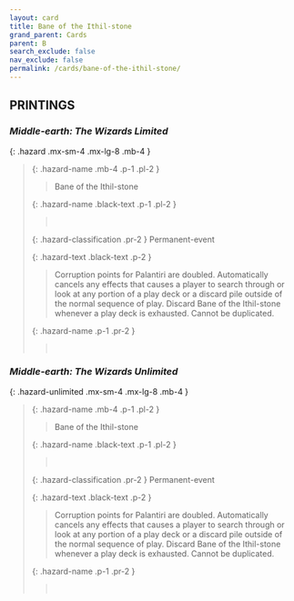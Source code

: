 ```yaml
---
layout: card
title: Bane of the Ithil-stone
grand_parent: Cards
parent: B
search_exclude: false
nav_exclude: false
permalink: /cards/bane-of-the-ithil-stone/
---
```


## PRINTINGS


### _Middle-earth: The Wizards Limited_

{: .hazard .mx-sm-4 .mx-lg-8 .mb-4 }
> {: .hazard-name .mb-4 .p-1 .pl-2 }
> > <div class="hazard-mp"></div>
> > <div class="card-name">Bane of the Ithil-stone</div>
>
> {: .hazard-name .black-text .p-1 .pl-2 }
> > &nbsp;
>
> {: .hazard-classification .pr-2 }
> Permanent-event
>
> {: .hazard-text .black-text .p-2 }
> > Corruption points for Palantiri are doubled. Automatically cancels any effects that causes a player to search through or look at any portion of a play deck or a discard pile outside of the normal sequence of play. Discard Bane of the Ithil-stone whenever a play deck is exhausted. Cannot be duplicated. 
>
> {: .hazard-name .p-1 .pr-2 }
> > <div class="card-shield"></div>
> > <div class="card-corruption">&nbsp;</div>

### _Middle-earth: The Wizards Unlimited_

{: .hazard-unlimited .mx-sm-4 .mx-lg-8 .mb-4 }
> {: .hazard-name .mb-4 .p-1 .pl-2 }
> > <div class="hazard-mp"></div>
> > <div class="card-name">Bane of the Ithil-stone</div>
>
> {: .hazard-name .black-text .p-1 .pl-2 }
> > &nbsp;
>
> {: .hazard-classification .pr-2 }
> Permanent-event
>
> {: .hazard-text .black-text .p-2 }
> > Corruption points for Palantiri are doubled. Automatically cancels any effects that causes a player to search through or look at any portion of a play deck or a discard pile outside of the normal sequence of play. Discard Bane of the Ithil-stone whenever a play deck is exhausted. Cannot be duplicated. 
>
> {: .hazard-name .p-1 .pr-2 }
> > <div class="card-shield"></div>
> > <div class="card-corruption-white">&nbsp;</div>
